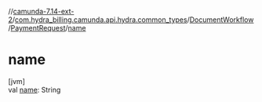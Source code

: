 //[camunda-7.14-ext-2](../../../../index.md)/[com.hydra_billing.camunda.api.hydra.common_types](../../index.md)/[DocumentWorkflow](../index.md)/[PaymentRequest](index.md)/[name](name.md)

# name

[jvm]\
val [name](name.md): String
